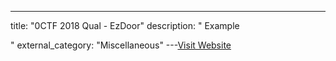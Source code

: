 ---
title: "0CTF 2018 Qual - EzDoor"
description: "
Example



"
external_category: "Miscellaneous"
---[Visit Website](https://github.com/w181496/CTF/tree/master/0ctf2018_qual/EzDoor)

